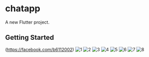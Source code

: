 # chatapp

A new Flutter project.

## Getting Started
(https://facebook.com/b6112002)
![1](https://github.com/NtbAndroidDev/chatapp_flutter/assets/135935496/92744dc6-51fd-4170-9a78-ea503d680bef)
![2](https://github.com/NtbAndroidDev/chatapp_flutter/assets/135935496/51043ea3-33ef-43ea-bf33-07365e9d2eab)
![3](https://github.com/NtbAndroidDev/chatapp_flutter/assets/135935496/f9f8faad-403a-4070-a4b2-039502f27928)
![4](https://github.com/NtbAndroidDev/chatapp_flutter/assets/135935496/351c1040-793e-4386-92cc-1ea190fcda81)
![5](https://github.com/NtbAndroidDev/chatapp_flutter/assets/135935496/099818c1-5a7c-45ed-a9d2-eea5c7144c21)
![6](https://github.com/NtbAndroidDev/chatapp_flutter/assets/135935496/3d560f9a-cd48-4e29-bfc3-eb25bf5827e9)
![7](https://github.com/NtbAndroidDev/chatapp_flutter/assets/135935496/7cd3ee0f-ec88-4361-bf11-b82d645e6508)
![8](https://github.com/NtbAndroidDev/chatapp_flutter/assets/135935496/4a0389f1-4bf8-488d-b436-84229e5723fc)



